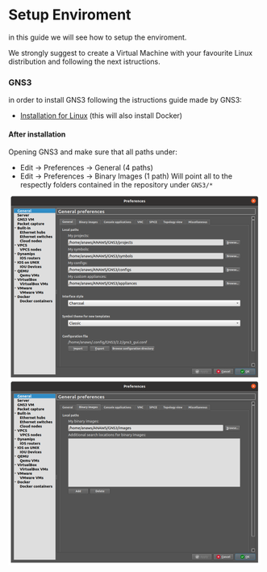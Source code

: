 # Setup Enviroment

in this guide we will see how to setup the enviroment.

We strongly suggest to create a Virtual Machine with your favourite Linux distribution and following the next istructions.

### GNS3

in order to install GNS3 following the istructions guide made by GNS3:
- [Installation for Linux](https://docs.gns3.com/docs/getting-started/installation/linux/) (this will also install Docker)

#### After installation

Opening GNS3 and make sure that all paths under:
- Edit -> Preferences -> General (4 paths)
- Edit -> Preferences -> Binary Images (1 path) 
Will point all to the respectly folders contained in the repository under `GNS3/*`

<img src="./images/paths-general.png" alt="Paths of General Preferences" width="500"/>
<img src="./images/paths-binary-images.png" alt="Paths of Binary Images Preferences" width="500"/>
